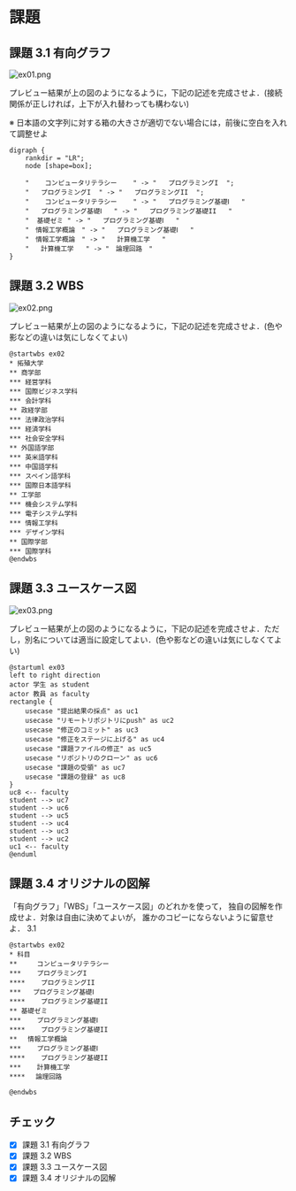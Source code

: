 # 課題

## 課題 3.1 有向グラフ

![ex01.png](ex01.png)

プレビュー結果が上の図のようになるように，下記の記述を完成させよ．(接続関係が正しければ，上下が入れ替わっても構わない)

※ 日本語の文字列に対する箱の大きさが適切でない場合には，前後に空白を入れて調整せよ

```graphviz
digraph {
    rankdir = "LR";
    node [shape=box];

    "    コンピュータリテラシー    " -> "   プログラミングI  ";
    "   プログラミングI  " -> "   プログラミングII  ";
    "    コンピュータリテラシー    " -> "   プログラミング基礎Ⅰ   "
    "   プログラミング基礎Ⅰ   " -> "   プログラミング基礎II   "
    "  基礎ゼミ " -> "   プログラミング基礎Ⅰ   "
    "　情報工学概論　" -> "   プログラミング基礎Ⅰ   "
    "　情報工学概論　" -> "   計算機工学   "
    "   計算機工学   " -> "　論理回路　"
}
```

## 課題 3.2 WBS

![ex02.png](ex02.png)

プレビュー結果が上の図のようになるように，下記の記述を完成させよ．(色や影などの違いは気にしなくてよい)

```plantUML
@startwbs ex02
* 拓殖大学
** 商学部
*** 経営学科
*** 国際ビジネス学科
*** 会計学科
** 政経学部
*** 法律政治学科
*** 経済学科
*** 社会安全学科
** 外国語学部
*** 英米語学科
*** 中国語学科
*** スペイン語学科
*** 国際日本語学科
** 工学部
*** 機会システム学科
*** 電子システム学科
*** 情報工学科
*** デザイン学科
** 国際学部
*** 国際学科
@endwbs
```

## 課題 3.3 ユースケース図

![ex03.png](ex03.png)

プレビュー結果が上の図のようになるように，下記の記述を完成させよ．ただし，別名については適当に設定してよい．(色や影などの違いは気にしなくてよい)

```plantUML
@startuml ex03
left to right direction
actor 学生 as student
actor 教員 as faculty
rectangle {
    usecase "提出結果の採点" as uc1
    usecase "リモートリポジトリにpush" as uc2
    usecase "修正のコミット" as uc3
    usecase "修正をステージに上げる" as uc4
    usecase "課題ファイルの修正" as uc5
    usecase "リポジトリのクローン" as uc6
    usecase "課題の受領" as uc7
    usecase "課題の登録" as uc8
}
uc8 <-- faculty
student --> uc7
student --> uc6
student --> uc5
student --> uc4
student --> uc3
student --> uc2
uc1 <-- faculty
@enduml
```

## 課題 3.4 オリジナルの図解

「有向グラフ」「WBS」「ユースケース図」のどれかを使って，
独自の図解を作成せよ．対象は自由に決めてよいが，
誰かのコピーにならないように留意せよ．
3.1

```plantUML
@startwbs ex02
* 科目
**     コンピュータリテラシー    
***    プログラミングI 
****    プログラミングII   
***   プログラミング基礎Ⅰ   
****    プログラミング基礎II
** 基礎ゼミ
***    プログラミング基礎Ⅰ  
****    プログラミング基礎II
** 　情報工学概論　
***    プログラミング基礎Ⅰ   
****    プログラミング基礎II   
***    計算機工学   
**** 　論理回路　

@endwbs
```

## チェック
- [x] 課題 3.1 有向グラフ
- [x] 課題 3.2 WBS
- [x] 課題 3.3 ユースケース図
- [x] 課題 3.4 オリジナルの図解

